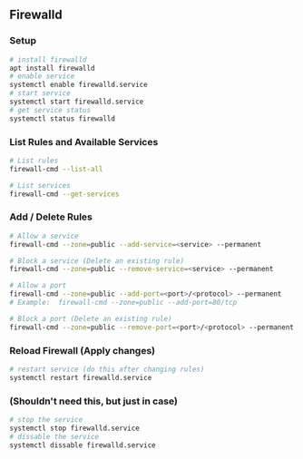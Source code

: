 ## Firewalld

### Setup

```bash
# install firewalld
apt install firewalld 
# enable service
systemctl enable firewalld.service 
# start service
systemctl start firewalld.service 
# get service status
systemctl status firewalld 
```



### List Rules and Available Services

```bash
# List rules
firewall-cmd --list-all

# List services
firewall-cmd --get-services

```



### Add / Delete Rules

```bash
# Allow a service
firewall-cmd --zone=public --add-service=<service> --permanent

# Block a service (Delete an existing rule)
firewall-cmd --zone=public --remove-service=<service> --permanent

# Allow a port
firewall-cmd --zone=public --add-port=<port>/<protocol> --permanent
# Example:  firewall-cmd --zone=public --add-port=80/tcp

# Block a port (Delete an existing rule)
firewall-cmd --zone=public --remove-port=<port>/<protocol> --permanent

```



### Reload Firewall (Apply changes)

```bash
# restart service (do this after changing rules)
systemctl restart firewalld.service 
```



### (Shouldn't need this, but just in case)

```bash
# stop the service
systemctl stop firewalld.service 
# dissable the service
systemctl dissable firewalld.service 
```

